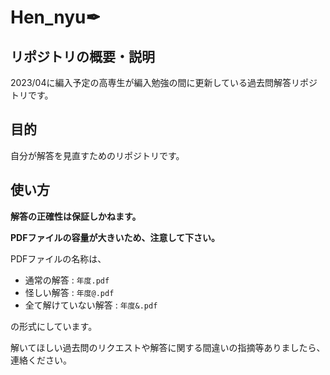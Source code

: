 # Hen_nyu✒
## リポジトリの概要・説明
2023/04に編入予定の高専生が編入勉強の間に更新している過去問解答リポジトリです。

## 目的
自分が解答を見直すためのリポジトリです。

## 使い方
**解答の正確性は保証しかねます。**

**PDFファイルの容量が大きいため、注意して下さい。**

PDFファイルの名称は、
- 通常の解答 : `年度.pdf`
- 怪しい解答 : `年度@.pdf`
- 全て解けていない解答 : `年度&.pdf`

の形式にしています。

解いてほしい過去問のリクエストや解答に関する間違いの指摘等ありましたら、連絡ください。

